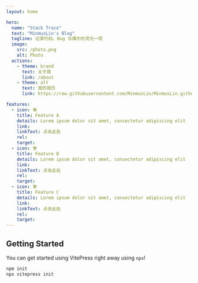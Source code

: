 ```yaml
---
layout: home

hero:
  name: "Stack Trace"
  text: "MinmusLin's Blog"
  tagline: 记录代码、Bug 与偶尔的灵光一现
  image:
    src: /photo.png
    alt: Photo
  actions:
    - theme: brand
      text: 关于我
      link: /about
    - theme: alt
      text: 我的简历
      link: https://raw.githubusercontent.com/MinmusLin/MinmusLin.github.io/main/docs/public/cv/cv.pdf

features:
  - icon: 🛠️
    title: Feature A
    details: Lorem ipsum dolor sit amet, consectetur adipiscing elit
    link:
    linkText: 点击此处
    rel:
    target:
  - icon: 🛠️
    title: Feature B
    details: Lorem ipsum dolor sit amet, consectetur adipiscing elit
    link:
    linkText: 点击此处
    rel:
    target:
  - icon: 🛠️
    title: Feature C
    details: Lorem ipsum dolor sit amet, consectetur adipiscing elit
    link:
    linkText: 点击此处
    rel:
    target:
---
```


## Getting Started

You can get started using VitePress right away using `npx`!

```sh
npm init
npx vitepress init
```
